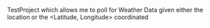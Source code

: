 TestProject which allows me to poll for Weather Data given either the location or the <Latitude, Longitude> coordinated
